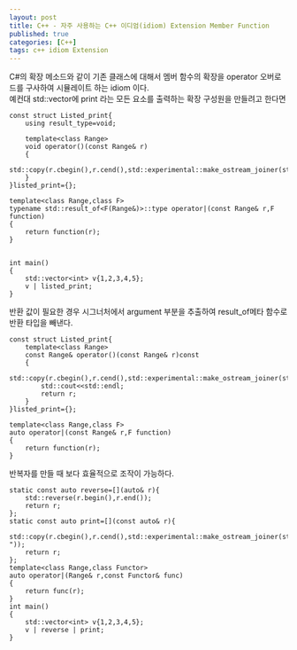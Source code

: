 ```yaml
---
layout: post
title: C++ - 자주 사용하는 C++ 이디엄(idiom) Extension Member Function
published: true
categories: [C++]
tags: c++ idiom Extension
---
```

C#의 확장 메소드와 같이 기존 클래스에 대해서 멤버 함수의 확장을 operator 오버로드를 구사하여 시뮬레이트 하는 idiom 이다.  
예컨대 std::vector에 print 라는 모든 요소를 출력하는 확장 구성원을 만들려고 한다면  
  
```
const struct Listed_print{
    using result_type=void;

    template<class Range>
    void operator()(const Range& r)
    {
        std::copy(r.cbegin(),r.cend(),std::experimental::make_ostream_joiner(std::cout,","));
    }
}listed_print={};

template<class Range,class F>
typename std::result_of<F(Range&)>::type operator|(const Range& r,F function)
{
    return function(r);
}


int main()
{
    std::vector<int> v{1,2,3,4,5};
    v | listed_print;
}
```  
  
  
반환 값이 필요한 경우 시그너처에서 argument 부분을 추출하여 result_of메타 함수로 반환 타입을 빼낸다.  
```
const struct Listed_print{
    template<class Range>
    const Range& operator()(const Range& r)const
    {
        std::copy(r.cbegin(),r.cend(),std::experimental::make_ostream_joiner(std::cout,","));
        std::cout<<std::endl;
        return r;
    }
}listed_print={};

template<class Range,class F>
auto operator|(const Range& r,F function)
{
    return function(r);
}
```  
  
  
반복자를 만들 때 보다 효율적으로 조작이 가능하다.   
```
static const auto reverse=[](auto& r){
    std::reverse(r.begin(),r.end());
    return r;
};
static const auto print=[](const auto& r){
    std::copy(r.cbegin(),r.cend(),std::experimental::make_ostream_joiner(std::cout," "));
    return r;
};
template<class Range,class Functor>
auto operator|(Range& r,const Functor& func)
{
    return func(r);
}
int main()
{
    std::vector<int> v{1,2,3,4,5};
    v | reverse | print;
}
```
  
  
